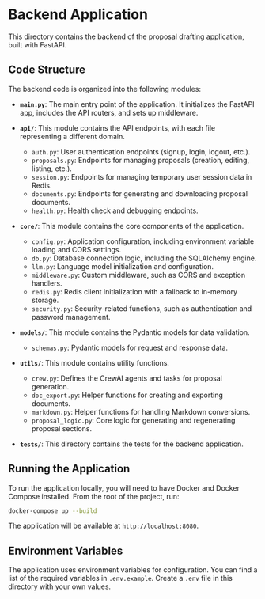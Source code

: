 # Backend Application

This directory contains the backend of the proposal drafting application, built with FastAPI.

## Code Structure

The backend code is organized into the following modules:

-   **`main.py`**: The main entry point of the application. It initializes the FastAPI app, includes the API routers, and sets up middleware.

-   **`api/`**: This module contains the API endpoints, with each file representing a different domain.
    -   `auth.py`: User authentication endpoints (signup, login, logout, etc.).
    -   `proposals.py`: Endpoints for managing proposals (creation, editing, listing, etc.).
    -   `session.py`: Endpoints for managing temporary user session data in Redis.
    -   `documents.py`: Endpoints for generating and downloading proposal documents.
    -   `health.py`: Health check and debugging endpoints.

-   **`core/`**: This module contains the core components of the application.
    -   `config.py`: Application configuration, including environment variable loading and CORS settings.
    -   `db.py`: Database connection logic, including the SQLAlchemy engine.
    -   `llm.py`: Language model initialization and configuration.
    -   `middleware.py`: Custom middleware, such as CORS and exception handlers.
    -   `redis.py`: Redis client initialization with a fallback to in-memory storage.
    -   `security.py`: Security-related functions, such as authentication and password management.

-   **`models/`**: This module contains the Pydantic models for data validation.
    -   `schemas.py`: Pydantic models for request and response data.

-   **`utils/`**: This module contains utility functions.
    -   `crew.py`: Defines the CrewAI agents and tasks for proposal generation.
    -   `doc_export.py`: Helper functions for creating and exporting documents.
    -   `markdown.py`: Helper functions for handling Markdown conversions.
    -   `proposal_logic.py`: Core logic for generating and regenerating proposal sections.

-   **`tests/`**: This directory contains the tests for the backend application.

## Running the Application

To run the application locally, you will need to have Docker and Docker Compose installed. From the root of the project, run:

```bash
docker-compose up --build
```

The application will be available at `http://localhost:8080`.

## Environment Variables

The application uses environment variables for configuration. You can find a list of the required variables in `.env.example`. Create a `.env` file in this directory with your own values.

